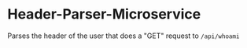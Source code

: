 # Header-Parser-Microservice
Parses the header of the user that does a "GET" request to `/api/whoami`
